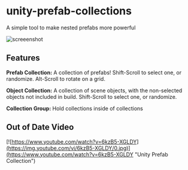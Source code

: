 # unity-prefab-collections
A simple tool to make nested prefabs more powerful

![screeenshot](https://i.imgur.com/HJLD1xT.png)

## Features

**Prefab Collection:** A collection of prefabs! Shift-Scroll to select one, or randomize. Alt-Scroll to rotate on a grid.

**Object Collection:** A collection of scene objects, with the non-selected objects not included in build. Shift-Scroll to select one, or randomize.

**Collection Group:** Hold collections inside of collections 

## Out of Date Video
[![https://www.youtube.com/watch?v=6kzB5-XGLDY](https://img.youtube.com/vi/6kzB5-XGLDY/0.jpg)](https://www.youtube.com/watch?v=6kzB5-XGLDY "Unity Prefab Collection")
